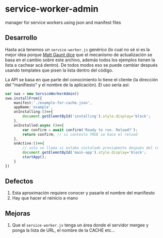 # service-worker-admin
manager for service workers using json and manifest files

## Desarrollo

Hasta acá tenemos un `service-worker.js` genérico 
(lo cual no sé si es la mejor idea porque [Matt Gaunt dice](https://developers.google.com/web/fundamentals/primers/service-workers?hl=es) que el mecanismo de actualización se basa en el cambio sobre este archivo, además todos los ejemplos tienen la lista a cachear acá dentro). De todos modos eso se puede cambiar después usando templates que pisen la lista dentro del código. 

La API se basa en que parte del conocimiento lo tiene el cliente (la dirección del "manifiesto" y el nombre de la aplicación). 
El uso sería así:

```ts
var swa = new ServiceWorkerAdmin()
swa.installFrom({
    manifest:'./example-for-cache.json',
    appName:'example',
    onInstalling:()=>{
        document.getElemntById('installing').style.display='block';
    },
    onInstalled:async ()=>{
        var confirm = await confirm('Ready to run. Reload?');
        return confirm; // si contesta TRUE sw hace el reload
    },
    onActive:()=>{
        // solo se llama si estaba instalado previamente después del reload
        document.getElemntById('main-app').style.display='block';
        startApp();
    }
})
```
## Defectos

   1. Esta aproximación requiere conocer y pasarle el nombre del manifiesto
   2. Hay que hacer el reinicio a mano

## Mejoras

   1. Que el `service-worker.js` tenga un área donde el servidor mergee y ponga la lista de URL, el nombre de la CACHE etc...

